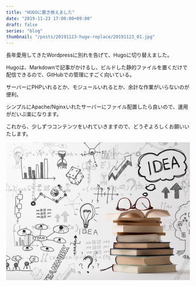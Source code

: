 ```yaml
---
title: "HUGOに置き換えました"
date: "2019-11-23 17:00:00+09:00"
draft: false
series: "blog"
thumbnail: "/posts/20191123-hugo-replace/20191123_01.jpg"
---
```


長年愛用してきたWordpressに別れを告げて、Hugoに切り替えました。

Hugoは、Markdownで記事がかけるし、ビルドした静的ファイルを置くだけで配信できるので、GitHubでの管理にすごく向いている。

サーバーにPHPいれるとか、モジュールいれるとか、余計な作業がいらないのが便利。

シンプルにApache/Nginxいれたサーバーにファイル配置したら良いので、運用がだいぶ楽になります。

これから、少しずつコンテンツをいれていきますので、どうぞよろしくお願いいたします。

![image](20191123_01.jpg)
